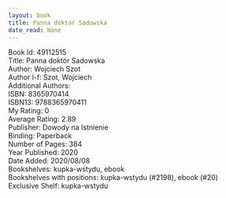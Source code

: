 ```yaml
---
layout: book
title: Panna doktór Sadowska
date_read: None
---
```


Book Id: 49112515<br />
Title: Panna doktór Sadowska<br />
Author: Wojciech Szot<br />
Author l-f: Szot, Wojciech<br />
Additional Authors: <br />
ISBN: 8365970414<br />
ISBN13: 9788365970411<br />
My Rating: 0<br />
Average Rating: 2.89<br />
Publisher: Dowody na Istnienie<br />
Binding: Paperback<br />
Number of Pages: 384<br />
Year Published: 2020<br />
Date Added: 2020/08/08<br />
Bookshelves: kupka-wstydu, ebook<br />
Bookshelves with positions: kupka-wstydu (#2198), ebook (#20)<br />
Exclusive Shelf: kupka-wstydu<br />

